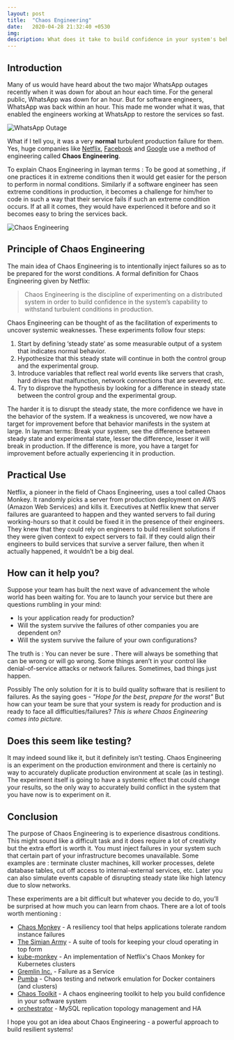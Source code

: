 ```yaml
---
layout: post
title:  "Chaos Engineering"
date:   2020-04-28 21:32:40 +0530
img: 
description: What does it take to build confidence in your system's behaviour while in production? How do companies like Netflix, Google and Twilio find unknown weaknesses in their production systems?
---
```


## Introduction

Many of us would have heard about the two major WhatsApp outages recently when it was down for about an hour each time. For the general public, WhatsApp was down for an hour. But for software engineers, WhatsApp was back within an hour. This made me wonder what it was, that enabled the engineers working at WhatsApp to restore the services so fast.

![WhatsApp Outage]({{"/assets/img/whatsapp-outage.png"}})

What if I tell you, it was a very **normal** turbulent production failure for them. Yes, huge companies like [Netflix](https://www.netflix.com/in/), [Facebook](https://www.facebook.com/) and [Google](https://www.google.co.in/) use a method of engineering called **Chaos Engineering**.

To explain Chaos Engineering in layman terms :
To be good at something , if one practices it in extreme conditions then it would get easier for the person to perform in normal conditions. Similarly if a software engineer has seen extreme conditions in production, it becomes a challenge for him/her to code in such a way that their service fails if such an extreme condition occurs. If at all it comes, they would have experienced it before and so it becomes easy to bring the services back.

![Chaos Engineering]({{"/assets/img/chaos-engineering.png"}})

## Principle of Chaos Engineering

The main idea of Chaos Engineering is to intentionally inject failures so as to be prepared for the worst conditions.
A formal definition for Chaos Engineering given by Netflix:
> Chaos Engineering is the discipline of experimenting on a distributed system in order to build confidence in the system’s capability to withstand turbulent conditions in production.

Chaos Engineering can be thought of as the facilitation of experiments to uncover systemic weaknesses. These experiments follow four steps:

1. Start by defining ‘steady state’ as some measurable output of a system that indicates normal behavior.
2. Hypothesize that this steady state will continue in both the control group and the experimental group.
3. Introduce variables that reflect real world events like servers that crash, hard drives that malfunction, network connections that are severed, etc.
4. Try to disprove the hypothesis by looking for a difference in steady state between the control group and the experimental group.

The harder it is to disrupt the steady state, the more confidence we have in the behavior of the system. If a weakness is uncovered, we now have a target for improvement before that behavior manifests in the system at large.
In layman terms: Break your system, see the difference between steady state and experimental state, lesser the difference, lesser it will break in production. If the difference is more, you have a target for improvement before actually experiencing it in production.
	
## Practical Use

Netflix, a pioneer in the field of Chaos Engineering, uses a tool called Chaos Monkey. It randomly picks a server from production deployment on AWS (Amazon Web Services) and kills it. Executives at Netflix knew that server failures are guaranteed to happen and they wanted servers to fail during working-hours so that it could be fixed it in the presence of their engineers. They knew that they could rely on engineers to build resilient solutions if they were given context to expect servers to fail. If they could align their engineers to build services that survive a server failure, then when it actually happened, it wouldn’t be a big deal.

## How can it help you?

Suppose your team has built the next wave of advancement the whole world has been waiting for. You are to launch your service but there are questions rumbling in your mind:

* Is your application ready for production?
* Will the system survive the failures of other companies you are dependent on?
* Will the system survive the failure of your own configurations?

The truth is : You can never be sure . There will always be something that can be wrong or will go wrong. Some things aren’t in your control like denial-of-service attacks or network failures. Sometimes, bad things just happen.

Possibly The only solution for it is to build quality software that is resilient to failures. As the saying goes - *"Hope for the best, prepare for the worst"*
But how can your team be sure that your system is ready for production and is ready to face all difficulties/failures? *This is where Chaos Engineering comes into picture.*

## Does this seem like testing?

It may indeed sound like it, but it definitely isn’t testing. Chaos Engineering is an experiment on the production environment and there is certainly no way to accurately duplicate production environment at scale (as in testing). The experiment itself is going to have a systemic effect that could change your results, so the only way to accurately build conflict in the system that you have now is to experiment on it.

## Conclusion

The purpose of Chaos Engineering is to experience disastrous conditions. This might sound like a difficult task and it does require a lot of creativity but the extra effort is worth it. You must inject failures in your system such that certain part of your infrastructure becomes unavailable. Some examples are : terminate cluster machines, kill worker processes, delete database tables, cut off access to internal-external services, etc. Later you can also simulate events capable of disrupting steady state like high latency due to slow networks.

These experiments are a bit difficult but whatever you decide to do, you’ll be surprised at how much you can learn from chaos.
There are a lot of tools worth mentioning :

* [Chaos Monkey](https://github.com/Netflix/chaosmonkey) - A resiliency tool that helps applications tolerate random instance failures
* [The Simian Army](https://github.com/Netflix/SimianArmy) - A suite of tools for keeping your cloud operating in top form
* [kube-monkey](https://github.com/asobti/kube-monkey) - An implementation of Netflix's Chaos Monkey for Kubernetes clusters
* [Gremlin Inc.](https://www.gremlin.com/) - Failure as a Service
* [Pumba](https://github.com/alexei-led/pumba) - Chaos testing and network emulation for Docker containers (and clusters)
* [Chaos Toolkit](https://github.com/chaostoolkit/chaostoolkit) - A chaos engineering toolkit to help you build confidence in your software system
* [orchestrator](https://github.com/github/orchestrator) - MySQL replication topology management and HA

I hope you got an idea about Chaos Engineering - a powerful approach to build resilient systems!

<!-- You’ll find this post in your `_posts` directory. Go ahead and edit it and re-build the site to see your changes. You can rebuild the site in many different ways, but the most common way is to run `jekyll serve`, which launches a web server and auto-regenerates your site when a file is updated.

To add new posts, simply add a file in the `_posts` directory that follows the convention `YYYY-MM-DD-name-of-post.ext` and includes the necessary front matter. Take a look at the source for this post to get an idea about how it works.

Jekyll also offers powerful support for code snippets:

{% highlight ruby %}
def print_hi(name)
  puts "Hi, #{name}"
end
print_hi('Tom')
#=> prints 'Hi, Tom' to STDOUT.
{% endhighlight %}

Check out the [Jekyll docs][jekyll-docs] for more info on how to get the most out of Jekyll. File all bugs/feature requests at [Jekyll’s GitHub repo][jekyll-gh]. If you have questions, you can ask them on [Jekyll Talk][jekyll-talk].

[jekyll-docs]: https://jekyllrb.com/docs/home
[jekyll-gh]:   https://github.com/jekyll/jekyll
[jekyll-talk]: https://talk.jekyllrb.com/
 -->
